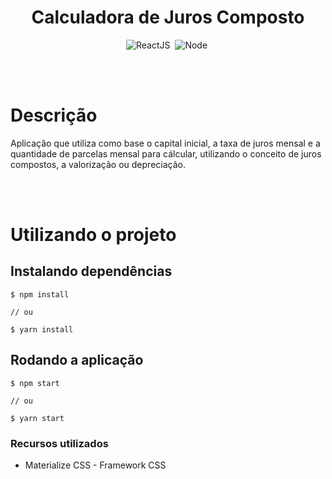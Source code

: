 <h1 align="center">Calculadora de Juros Composto</h1>

<div align="center">
  
  ![ReactJS](https://img.shields.io/badge/-ReactJS-1e272e?style=for-the-badge&logo=react)&nbsp;
  ![Node](https://img.shields.io/badge/-Nodejs-1e272e?style=for-the-badge&logo=node.js)&nbsp;

</div>

<br/><br/>

<h1>Descrição</h1>

<p>
Aplicação que utiliza como base o capital inicial, a taxa de juros mensal e a quantidade de parcelas mensal para cálcular, utilizando o conceito de juros compostos, a valorização ou depreciação.
</p>

<br/><br/>

<h1>Utilizando o projeto</h1>

<h2>Instalando dependências</h2>

~~~
$ npm install

// ou

$ yarn install
~~~

<h2>Rodando a aplicação</h2>

~~~
$ npm start

// ou

$ yarn start
~~~

### Recursos utilizados

- Materialize CSS - Framework CSS
